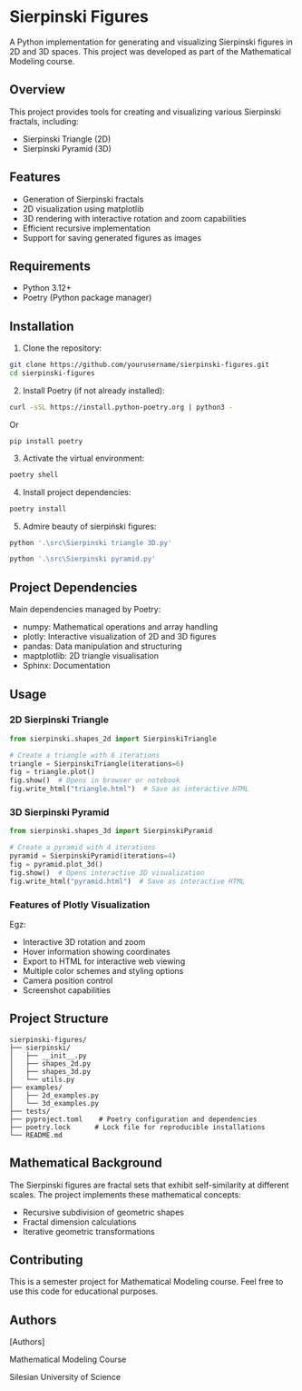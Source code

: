 # Sierpinski Figures

A Python implementation for generating and visualizing Sierpinski figures in 2D and 3D spaces. This project was developed as part of the Mathematical Modeling course.

## Overview

This project provides tools for creating and visualizing various Sierpinski fractals, including:
- Sierpinski Triangle (2D)
- Sierpinski Pyramid (3D)

## Features

- Generation of Sierpinski fractals
- 2D visualization using matplotlib
- 3D rendering with interactive rotation and zoom capabilities
- Efficient recursive implementation
- Support for saving generated figures as images

## Requirements

- Python 3.12+
- Poetry (Python package manager)

## Installation

1. Clone the repository:
```bash
git clone https://github.com/yourusername/sierpinski-figures.git
cd sierpinski-figures
```

2. Install Poetry (if not already installed):
```bash
curl -sSL https://install.python-poetry.org | python3 -
```
Or

```bask
pip install poetry
```
3. Activate the virtual environment:
```bash
poetry shell
```

4. Install project dependencies:
```bash
poetry install
```
5. Admire beauty of sierpiński figures:
```bash
python '.\src\Sierpinski triangle 3D.py'
```

```bash
python '.\src\Sierpinski pyramid.py'
```

## Project Dependencies

Main dependencies managed by Poetry:
- numpy: Mathematical operations and array handling
- plotly: Interactive visualization of 2D and 3D figures
- pandas: Data manipulation and structuring
- maptplotlib: 2D triangle visualisation
- Sphinx: Documentation


## Usage

### 2D Sierpinski Triangle

```python
from sierpinski.shapes_2d import SierpinskiTriangle

# Create a triangle with 6 iterations
triangle = SierpinskiTriangle(iterations=6)
fig = triangle.plot()
fig.show()  # Opens in browser or notebook
fig.write_html("triangle.html")  # Save as interactive HTML
```

### 3D Sierpinski Pyramid

```python
from sierpinski.shapes_3d import SierpinskiPyramid

# Create a pyramid with 4 iterations
pyramid = SierpinskiPyramid(iterations=4)
fig = pyramid.plot_3d()
fig.show()  # Opens interactive 3D visualization
fig.write_html("pyramid.html")  # Save as interactive HTML
```

### Features of Plotly Visualization

Egz:
- Interactive 3D rotation and zoom
- Hover information showing coordinates
- Export to HTML for interactive web viewing
- Multiple color schemes and styling options
- Camera position control
- Screenshot capabilities

## Project Structure

```
sierpinski-figures/
├── sierpinski/
│   ├── __init__.py
│   ├── shapes_2d.py
│   ├── shapes_3d.py
│   └── utils.py
├── examples/
│   ├── 2d_examples.py
│   └── 3d_examples.py
├── tests/
├── pyproject.toml    # Poetry configuration and dependencies
├── poetry.lock      # Lock file for reproducible installations
└── README.md
```

## Mathematical Background

The Sierpinski figures are fractal sets that exhibit self-similarity at different scales. The project implements these mathematical concepts:

- Recursive subdivision of geometric shapes
- Fractal dimension calculations
- Iterative geometric transformations

## Contributing

This is a semester project for Mathematical Modeling course. Feel free to use this code for educational purposes.



## Authors

[Authors]

Mathematical Modeling Course

Silesian University of Science


